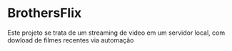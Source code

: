 # BrothersFlix
Este projeto se trata de um streaming de video em um servidor local, com dowload de filmes recentes via automação
